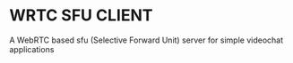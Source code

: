 # WRTC SFU CLIENT

A WebRTC based sfu (Selective Forward Unit) server for simple videochat applications

